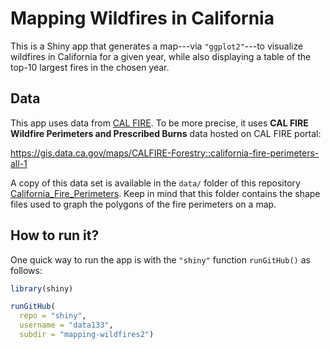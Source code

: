 # Mapping Wildfires in California

This is a Shiny app that generates a map---via `"ggplot2"`---to 
visualize wildfires in California for a given year, while also displaying a 
table of the top-10 largest fires in the chosen year.



## Data

This app uses data from [CAL FIRE](https://www.fire.ca.gov/). To be more
precise, it uses __CAL FIRE Wildfire Perimeters and Prescribed Burns__ data 
hosted on CAL FIRE portal:

<https://gis.data.ca.gov/maps/CALFIRE-Forestry::california-fire-perimeters-all-1>

A copy of this data set is available in the `data/` folder of this repository
[California_Fire_Perimeters](../data/California_Fire_Perimeters). 
Keep in mind that this folder contains the shape files used to graph the
polygons of the fire perimeters on a map.



## How to run it?

One quick way to run the app is with the `"shiny"` function `runGitHub()` as follows:

```R
library(shiny)

runGitHub(
  repo = "shiny", 
  username = "data133", 
  subdir = "mapping-wildfires2")
```

